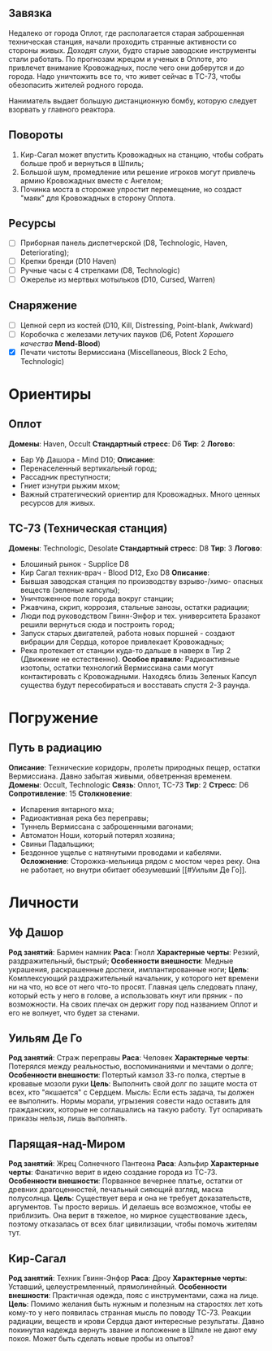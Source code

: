## Завязка
Недалеко от города Оплот, где располагается старая заброшенная техническая станция, начали проходить странные активности со стороны живых. Доходят слухи, будто старые заводские инструменты стали работать. По прогнозам жрецом и ученых в Оплоте, это привлечет внимание Кровожадных, после чего они доберутся и до города. Надо уничтожить все то, что живет сейчас в ТС-73, чтобы обезопасить жителей родного города.

Наниматель выдает большую дистанционную бомбу, которую следует взорвать у главного реактора.
## Повороты
1. Кир-Сагал может впустить Кровожадных на станцию, чтобы собрать больше проб и вернуться в Шпиль;
2. Большой шум, промедление или решение игроков могут привлечь армию Кровожадных вместе с Ангелом;
3. Починка моста в сторожке упростит перемещение, но создаст "маяк" для Кровожадных в сторону Оплота.

## Ресурсы
- [ ] Приборная панель диспетчерской (D8, Technologic, Haven, Deteriorating);
- [ ] Крепки бренди (D10 Haven)
- [ ] Ручные часы с 4 стрелками (D8, Technologic)
- [ ] Ожерелье из мертвых мотыльков (D10, Cursed, Warren)
## Снаряжение
- [ ] Цепной серп из костей (D10, Kill, Distressing, Point-blank, Awkward)
- [ ] Коробочка с железами летучих пауков (D6, Potent *Хорошего качества* **Mend-Blood**)
- [x] Печати чистоты Вермиссиана (Miscellaneous, Block 2 Echo, Technologic)

# Ориентиры
## Оплот
**Домены**: Haven, Occult
**Стандартный стресс**: D6
**Тир**: 2
**Логово**:
* Бар Уф Дашора - Mind D10;
**Описание**: 
* Перенаселенный вертикальный город;
* Рассадник преступности;
* Гниет изнутри рыжим мхом;
* Важный стратегический ориентир для Кровожадных. Много ценных ресурсов для живых.

## ТС-73 (Техническая станция)
**Домены**: Technologic, Desolate
**Стандартный стресс**: D8
**Тир**: 3
**Логово**: 
* Блошиный рынок - Supplice D8
* Кир Сагал техник-врач - Blood D12, Exo D8
**Описание**:
* Бывшая заводская станция по производству взрыво-/химо- опасных веществ (зеленые капсулы);
* Уничтоженное поле города вокруг станции;
* Ржавчина, скрип, коррозия, стальные занозы, остатки радиации;
* Люди под руководством Гвинн-Энфор и тех. университета Бразакот решили вернуться сюда и построить город;
* Запуск старых двигателей, работа новых поршней - создают вибрации для Сердца, которое привлекает Кровожадных;
* Река протекает от станции куда-то дальше в наверх в Тир 2 (Движение не естественно).
**Особое правило**: 
Радиоактивные изотопы, остатки технологий Вермиссиана сами могут контактировать с Кровожадными. Находясь близь Зеленых Капсул существа будут пересобираться и восставать спустя 2-3 раунда. 

# Погружение
## Путь в радиацию
**Описание**: Технические коридоры, пролеты природных пещер, остатки Вермиссиана. Давно забытая живыми, обветренная временем.
**Домены**: Occult, Technologic
**Связь**: Оплот, ТС-73
**Тир**: 2
**Стресс**: D6
**Сопротивление**: 15 
**Столкновение**: 
* Испарения янтарного мха;
* Радиоактивная река без переправы;
* Туннель Вермиссана с заброшенными вагонами;
* Автоматон Ноши, который потерял хозяина;
* Свиньи Падальщики;
* Бездонное ущелье с натянутыми проводами и кабелями.
**Осложнение**: 
Сторожка-мельница рядом с мостом через реку. Она не работает, но внутри обитает обезумевший [[#Уильям Де Го]].

# Личности
## Уф Дашор
**Род занятий**: Бармен намник
**Раса**: Гнолл
**Характерные черты**: Резкий, раздражительный, быстрый;
**Особенности внешности**: Медные украшения, раскрашенные доспехи, имплантированные ноги;
**Цель**: Комплексующий раздражительный начальник, у которого нет времени ни на что, но все от него что-то просят. Главная цель следовать плану, который есть у него в голове, а использовать кнут или пряник - по возможности. На своих плечах он держит гору под названием Оплот и его не волнует, что будет за стенами.
## Уильям Де Го
**Род занятий**: Страж переправы
**Раса**: Человек
**Характерные черты**: Потерялся между реальностью, воспоминаниями и мечтами о долге;
**Особенности внешности**: Потертый камзол 33-го полка, стертые в кровавые мозоли руки
**Цель**: Выполнить свой долг по защите моста от всех, кто "якшается" с Сердцем.
Мысль: Если есть задача, ты должен ее выполнить. Нормы морали, угрызения совести надо оставить для гражданских, которые не соглашались на такую работу. Тут оспаривать приказы нельзя, лишь выполнять.
## Парящая-над-Миром
**Род занятий**: Жрец Солнечного Пантеона
**Раса**: Аэльфир
**Характерные черты**: Фанатично верит в идею создание города из ТС-73. 
**Особенности внешности**: Порванное вечернее платье, остатки от древних драгоценностей, печальный сияющий взгляд, маска полусолнца.
**Цель**: Существует вера и она не требует доказательств, аргументов. Ты просто веришь. И делаешь все возможное, чтобы ее приблизить. Она верит в тяжелое, но мирное существование здесь, поэтому отказалась от всех благ цивилизации, чтобы помочь жителям тут.
## Кир-Сагал
**Род занятий**: Техник Гвинн-Энфор
**Раса**: Дроу
**Характерные черты**: Уставший, целеустремленный, прямолинейный.
**Особенности внешности**: Практичная одежда, пояс с инструментами, сажа на лице.
**Цель**: Помимо желания быть нужным и полезным на старостях лет хоть кому-то у него появилась странная мысль по поводу ТС-73. Реакции радиации, веществ и крови Сердца дают интересные результаты. Давно покинутая надежда вернуть звание и положение в Шпиле не дают ему покоя. Может быть сделать новые пробы из опытов?


